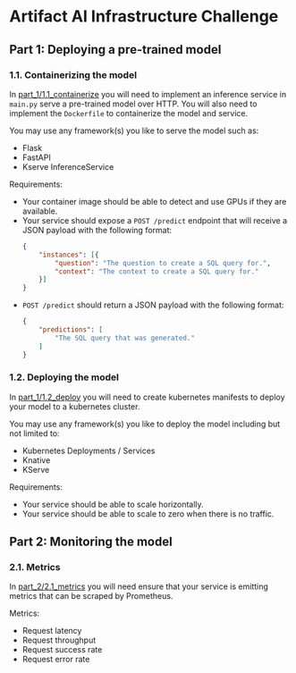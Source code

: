 # Artifact AI Infrastructure Challenge

## Part 1: Deploying a pre-trained model

### 1.1. Containerizing the model

In [part_1/1.1_containerize](part_1/1.1_containerize) you will need to implement an inference service in `main.py` serve a pre-trained model over HTTP. You will also need to implement the `Dockerfile` to containerize the model and service.

You may use any framework(s) you like to serve the model such as:
* Flask
* FastAPI
* Kserve InferenceService


Requirements:
* Your container image should be able to detect and use GPUs if they are available.
* Your service should expose a `POST /predict` endpoint that will receive a JSON payload with the following format:
	```json
	{
		"instances": [{
			"question": "The question to create a SQL query for.",
			"context": "The context to create a SQL query for."
		}]
	}
	```
* `POST /predict`  should return a JSON payload with the following format:
	```json
	{
		"predictions": [
			"The SQL query that was generated."
		]
	}
	```

### 1.2. Deploying the model

In [part_1/1.2_deploy](part_1/1.2_deploy) you will need to create kubernetes manifests to deploy your model to a kubernetes cluster.

You may use any framework(s) you like to deploy the model including but not limited to:
* Kubernetes Deployments / Services
* Knative
* KServe

Requirements:
* Your service should be able to scale horizontally.
* Your service should be able to scale to zero when there is no traffic.

## Part 2: Monitoring the model

### 2.1. Metrics

In [part_2/2.1_metrics](part_2/2.1_metrics) you will need ensure that your service is emitting metrics that can be scraped by Prometheus.

Metrics:
* Request latency
* Request throughput
* Request success rate
* Request error rate

